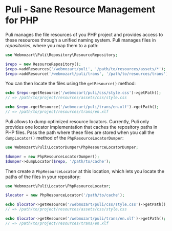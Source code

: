 Puli - Sane Resource Management for PHP
=======================================

Puli manages the file resources of you PHP project and provides access to these
resources through a unified naming system. Puli manages files in *repositories*,
where you map them to a path:

```php
use Webmozart\Puli\Repository\ResourceRepository;

$repo = new ResourceRepository();
$repo->addResources('/webmozart/puli', '/path/to/resources/assets/*');
$repo->addResource('/webmozart/puli/trans', '/path/to/resources/trans');
```

You can then locate the files using the `getResource()` method:

```php
echo $repo->getResource('/webmozart/puli/css/style.css')->getPath();
// => /path/to/project/resources/assets/css/style.css

echo $repo->getResource('/webmozart/puli/trans/en.xlf')->getPath();
// => /path/to/project/resources/trans/en.xlf
```

Puli allows to dump optimized resource locators. Currently, Puli only provides
one locator implementation that caches the repository paths in PHP files. Pass
the path where these files are stored when you call the `dumpLocator()` method
of the `PhpResourceLocatorDumper`:

```php
use Webmozart\Puli\LocatorDumper\PhpResourceLocatorDumper;

$dumper = new PhpResourceLocatorDumper();
$dumper->dumpLocator($repo, '/path/to/cache');
```

Then create a `PhpResourceLocator` at this location, which lets you locate the
paths of the files in your repository:

```php
use Webmozart\Puli\Locator\PhpResourceLocator;

$locator = new PhpResourceLocator('/path/to/cache');

echo $locator->getResource('/webmozart/puli/css/style.css')->getPath();
// => /path/to/project/resources/assets/css/style.css

echo $locator->getResource('/webmozart/puli/trans/en.xlf')->getPath();
// => /path/to/project/resources/trans/en.xlf
```
